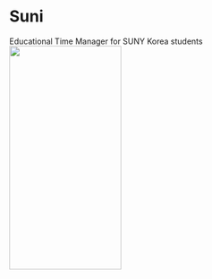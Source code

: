 # Suni
 Educational Time Manager for SUNY Korea students
<img src="https://user-images.githubusercontent.com/59468036/108706922-ae7b0d00-7552-11eb-84ef-dd7665a602d1.png" width="200" height="400" />

